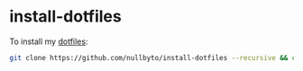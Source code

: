 # install-dotfiles

To install my [dotfiles](https://github.com/nullbyto/dotfiles):
```bash
git clone https://github.com/nullbyto/install-dotfiles --recursive && cd install-dotfiles && bash ./install.sh
```
